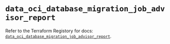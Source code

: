 # `data_oci_database_migration_job_advisor_report`

Refer to the Terraform Registory for docs: [`data_oci_database_migration_job_advisor_report`](https://registry.terraform.io/providers/oracle/oci/6.18.0/docs/data-sources/database_migration_job_advisor_report).

